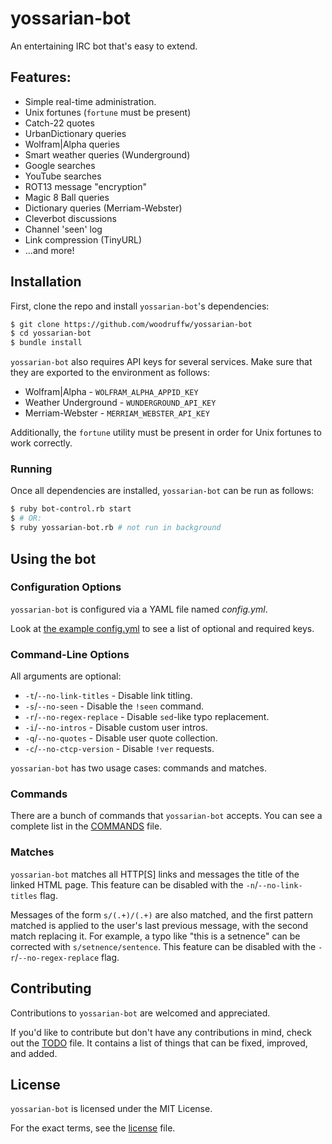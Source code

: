 yossarian-bot
=============

An entertaining IRC bot that's easy to extend.

## Features:
* Simple real-time administration.
* Unix fortunes (`fortune` must be present)
* Catch-22 quotes
* UrbanDictionary queries
* Wolfram|Alpha queries
* Smart weather queries (Wunderground)
* Google searches
* YouTube searches
* ROT13 message "encryption"
* Magic 8 Ball queries
* Dictionary queries (Merriam-Webster)
* Cleverbot discussions
* Channel 'seen' log
* Link compression (TinyURL)
* ...and more!

## Installation

First, clone the repo and install `yossarian-bot`'s dependencies:

```bash
$ git clone https://github.com/woodruffw/yossarian-bot
$ cd yossarian-bot
$ bundle install
```

`yossarian-bot` also requires API keys for several services. Make sure that
they are exported to the environment as follows:

* Wolfram|Alpha - `WOLFRAM_ALPHA_APPID_KEY`
* Weather Underground - `WUNDERGROUND_API_KEY`
* Merriam-Webster - `MERRIAM_WEBSTER_API_KEY`

Additionally, the `fortune` utility must be present in order for Unix fortunes
to work correctly.

### Running

Once all dependencies are installed, `yossarian-bot` can be run as follows:

```bash
$ ruby bot-control.rb start
$ # OR:
$ ruby yossarian-bot.rb # not run in background
```

## Using the bot

### Configuration Options

`yossarian-bot` is configured via a YAML file named *config.yml*.

Look at [the example config.yml](./config.yml.example) to see a list of optional and required
keys.

### Command-Line Options

All arguments are optional:

* `-t`/`--no-link-titles` - Disable link titling.
* `-s`/`--no-seen` - Disable the `!seen` command.
* `-r`/`--no-regex-replace` - Disable `sed`-like typo replacement.
* `-i`/`--no-intros` - Disable custom user intros.
* `-q`/`--no-quotes` - Disable user quote collection.
* `-c`/`--no-ctcp-version` - Disable `!ver` requests.

`yossarian-bot` has two usage cases: commands and matches.

### Commands

There are a bunch of commands that `yossarian-bot` accepts. You can
see a complete list in the [COMMANDS](./COMMANDS.md) file.

### Matches

`yossarian-bot` matches all HTTP[S] links
and messages the title of the linked HTML page. This feature can be disabled
with the `-n`/`--no-link-titles` flag.

Messages of the form `s/(.+)/(.+)` are also matched, and the first pattern
matched is applied to the user's last previous message, with the second match
replacing it. For example, a typo like "this is a setnence" can be corrected
with `s/setnence/sentence`. This feature can be disabled with the
`-r`/`--no-regex-replace` flag.

## Contributing

Contributions to `yossarian-bot` are welcomed and appreciated.

If you'd like to contribute but don't have any contributions in mind, check out
the [TODO](./TODO.md) file. It contains a list of things that can be fixed,
improved, and added.

## License

`yossarian-bot` is licensed under the MIT License.

For the exact terms, see the [license](./LICENSE) file.
